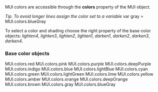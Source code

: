 MUI colors are accessible through the **colors** property of the MUI object.

_Tip. To avoid longer lines assign the color set to a variable_
<js noinl>var gray = MUI.colors.blueGray</js>

To select a color and shading choose the right property of the base color objects: _lighten4_, _lighten3_, _lighten2_, _lighten1_, _darken1_, _darken2_, _darken3_, _darken4_.
<sample All Colors From Green>
<sample Change Layout Background>

### Base color objects

<js noinl>MUI.colors.red</js>
<js noinl>MUI.colors.pink</js>
<js noinl>MUI.colors.purple</js>
<js noinl>MUI.colors.deepPurple</js>
<js noinl>MUI.colors.indigo</js>
<js noinl>MUI.colors.blue</js>
<js noinl>MUI.colors.lightBlue</js>
<js noinl>MUI.colors.cyan</js>
<js noinl>MUI.colors.green</js>
<js noinl>MUI.colors.lightGreen</js>
<js noinl>MUI.colors.lime</js>
<js noinl>MUI.colors.yellow</js>
<js noinl>MUI.colors.amber</js>
<js noinl>MUI.colors.orange</js>
<js noinl>MUI.colors.deepOrange</js>
<js noinl>MUI.colors.brown</js>
<js noinl>MUI.colors.gray</js>
<js noinl>MUI.colors.blueGray</js>

